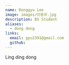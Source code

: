 ```yaml
---
name: Donggyu Lee
image: images/이동규.jpg
description: BS Student
aliases:
  - dong dong
links:
  email: gyu2391@gmail.com
  github: 
---
```


Ling ding dong
